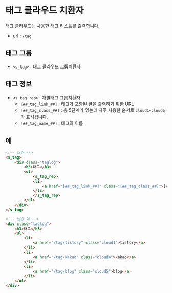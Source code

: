 # 태그 클라우드 치환자

태그 클라우드는 사용한 태그 리스트를 출력합니다.
- url : `/tag`

## 태그 그룹
- `<s_tag>` : 태그 클라우드 그룹치환자

## 태그 정보
- `<s_tag_rep>` : 개별태그 그룹치환자
	- `[##_tag_link_##]` : 태그가 포함된 글을 출력하기 위한 URL 
	- `[##_tag_class_##]` : 총 5단계가 있는데 자주 사용한 순서로 `cloud1`-`cloud5`가 표시됩니다.
	- `[##_tag_name_##]` : 태그의 이름 

## 예
```html
<!-- 스킨 -->
<s_tag>
	<div class="taglog">
		<h3>태그</h3>
		<ul>
			<s_tag_rep>
			<li>
				<a href="[##_tag_link_##]" class="[##_tag_class_##]">[##_tag_name_##]</a>
			</li>
			</s_tag_rep>
		</ul>
	</div>
</s_tag>
```

```html
<!-- 변환 예 -->
<div class="taglog">
	<h3>태그</h3>
	<ul>
		<li>
			<a href="/tag/tistory" class="cloud1">tistory</a>
		</li>
		<li>
			<a href="/tag/kakao" class="cloud4">kakao</a>
		</li>
		<li>
			<a href="/tag/blog" class="cloud5">blog</a>
		</li>
	</ul>
</div>
```
